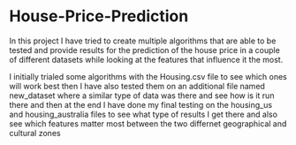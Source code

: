 # House-Price-Prediction
In this project I have tried to create multiple algorithms that are able to be tested and provide results for the prediction of the house price in a couple of different datasets while looking at the features that influence it the most.

I initially trialed some algorithms with the Housing.csv file to see which ones will work best then I have also tested them on an additional file named new_dataset where a similar type of data was there and see how is it run there and then at the end I have done my final testing on the housing_us and housing_australia files to see what type of results I get there and also see which features matter most between the two differnet geographical and cultural zones
